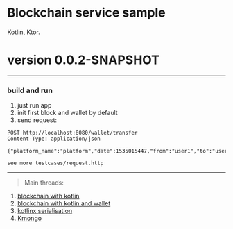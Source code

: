 # Blockchain service sample

Kotlin, Ktor.

# version 0.0.2-SNAPSHOT

--- 

### build and run 
1. just run app 
2. init first block and wallet by default 
3. send request:
```http request
POST http://localhost:8080/wallet/transfer
Content-Type: application/json

{"platform_name":"platform","date":1535015447,"from":"user1","to":"user2","sum":33}
```
`see more testcases/request.http` 

--- 
> Main threads:
1. [blockchain with kotlin](https://kennycason.com/posts/2018-08-25-blockchain-kotlin.html)  
2. [blockchain with kotlin and wallet](https://medium.com/@vasilyf/lets-implement-a-cryptocurrency-in-kotlin-part-1-blockchain-8704069f8580)   
3. [kotlinx serialisation](https://litote.org/kmongo/quick-start/#with-kotlinxserialization)  
4. [Kmongo](https://litote.org/kmongo/quick-start/)
